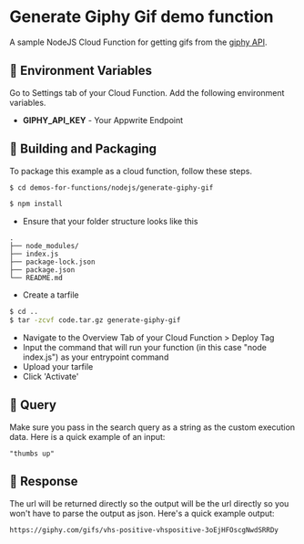# Generate Giphy Gif  demo function 

A sample NodeJS Cloud Function for getting gifs from the [giphy API](https://developers.giphy.com/docs/api#quick-start-guide).

## 📝 Environment Variables

Go to Settings tab of your Cloud Function. Add the following environment variables.

- **GIPHY_API_KEY** - Your Appwrite Endpoint

## 🚀 Building and Packaging

To package this example as a cloud function, follow these steps.

```bash
$ cd demos-for-functions/nodejs/generate-giphy-gif

$ npm install
```

- Ensure that your folder structure looks like this

```
.
├── node_modules/
├── index.js
├── package-lock.json
├── package.json
└── README.md
```

- Create a tarfile

```bash
$ cd ..
$ tar -zcvf code.tar.gz generate-giphy-gif
```

- Navigate to the Overview Tab of your Cloud Function > Deploy Tag
- Input the command that will run your function (in this case "node index.js") as your entrypoint command
- Upload your tarfile
- Click 'Activate'

## 💬 Query

Make sure you pass in the search query as a string as the custom execution data.
Here is a quick example of an input:
```
"thumbs up"
```

## 🧾 Response

The url will be returned directly so the output will be the url directly so you won't have to parse the output as json.
Here's a quick example output:
```
https://giphy.com/gifs/vhs-positive-vhspositive-3oEjHFOscgNwdSRRDy
```